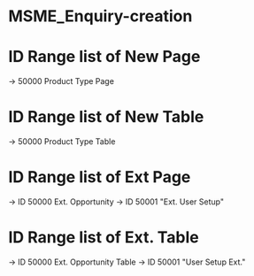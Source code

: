 # MSME_Enquiry-creation

# ID Range list of New Page
-> 50000 Product Type Page



# ID Range list of New Table
-> 50000 Product Type Table



# ID Range list of Ext Page
-> ID 50000 Ext. Opportunity 
-> ID 50001 "Ext. User Setup"



# ID Range list of Ext. Table
-> ID 50000 Ext. Opportunity Table
-> ID 50001 "User Setup Ext."



